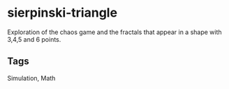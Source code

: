 # sierpinski-triangle
Exploration of the chaos game and the fractals that appear in a shape with 3,4,5 and 6 points.

## Tags
Simulation, Math
